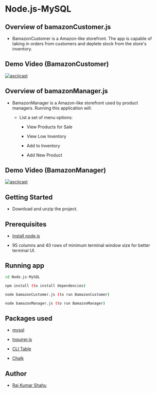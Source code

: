 # Node.js-MySQL

## Overview of bamazonCustomer.js

* BamazonCustomer is a Amazon-like storefront. The app is capable of taking in orders from customers and deplete stock from the store's inventory.

## Demo Video (BamazonCustomer)

[![asciicast](https://asciinema.org/a/UsM5YAeAWJE6QU5i8aGKb0aoL.svg)](https://asciinema.org/a/UsM5YAeAWJE6QU5i8aGKb0aoL)

## Overview of bamazonManager.js

* BamazonManager is a Amazon-like storefront used by product managers. Running this application will:

  * List a set of menu options:

    * View Products for Sale

    * View Low Inventory

    * Add to Inventory

    * Add New Product

## Demo Video (BamazonManager)

[![asciicast](https://asciinema.org/a/Ls6a9xDqcZyJeLd9smZqt57e4.svg)](https://asciinema.org/a/Ls6a9xDqcZyJeLd9smZqt57e4)

## Getting Started

* Download and unzip the project.

## Prerequisites

* [Install node.js](https://nodejs.org/en/download/)

* 95 columns and 40 rows of minimum terminal window size for better terminal UI.

## Running app

```sh
cd Node.js-MySQL

npm install (to install dependencies)

node bamazonCustomer.js (to run BamazonCustomer)

node bamazonManager.js (to run BamazonManager)
```

## Packages used

* [mysql](https://www.npmjs.com/package/mysql)

* [Inquirer.js](https://www.npmjs.com/package/inquirer)

* [CLI Table](https://www.npmjs.com/package/cli-table)

* [Chalk](https://www.npmjs.com/package/chalk)

## Author

* <a href="https://rajkumarshahu.github.io/Responsive-Portfolio/" target="_blank">Raj Kumar Shahu</a>
